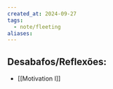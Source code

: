 ```yaml
---
created_at: 2024-09-27
tags:
  - note/fleeting
aliases:
---
```

## Desabafos/Reflexões:

- [[Motivation I]]
